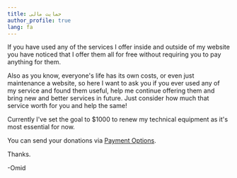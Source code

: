 ```yaml
---
title: حمایت مالی
author_profile: true
lang: fa
---
```

If you have used any of the services I offer inside and outside of my website you have noticed that I offer them all for free without requiring you to pay anything for them.

Also as you know, everyone's life has its own costs, or even just maintenance a website, so here I want to ask you if you ever used any of my service and found them useful, help me continue offering them and bring new and better services in future. Just consider how much that service worth for you and help the same!

Currently I've set the goal to $1000 to renew my technical equipment as it's most essential for now.

You can send your donations via [Payment Options](payment-options).

Thanks.

-Omid
